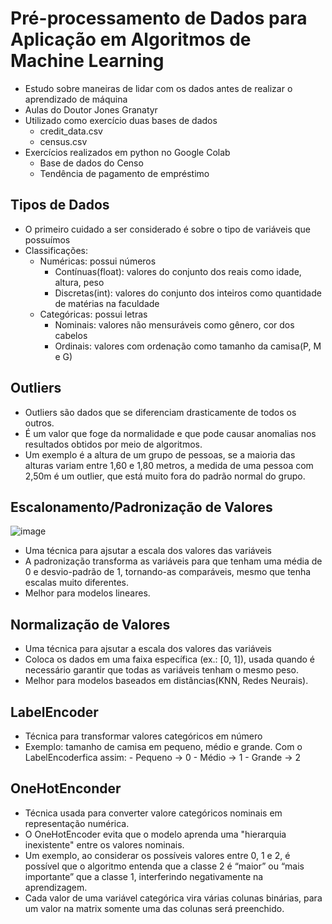 # Pré-processamento de Dados para Aplicação em Algoritmos de Machine Learning
- Estudo sobre maneiras de lidar com os dados antes de realizar o aprendizado de máquina<br>
- Aulas do Doutor Jones Granatyr<br>
- Utilizado como exercício duas bases de dados
    - credit_data.csv
    - census.csv
- Exercícios realizados em python no Google Colab
    - Base de dados do Censo
    - Tendência de pagamento de empréstimo

## Tipos de Dados
- O primeiro cuidado a ser considerado é sobre o tipo de variáveis que possuímos
- Classificações:
    - Numéricas: possui números
        - Contínuas(float): valores do conjunto dos reais como idade, altura, peso
        - Discretas(int): valores do conjunto dos inteiros como quantidade de matérias na faculdade
    - Categóricas: possui letras
        - Nominais: valores não mensuráveis como gênero, cor dos cabelos
        - Ordinais: valores com ordenação como tamanho da camisa(P, M e G)

## Outliers
- Outliers são dados que se diferenciam drasticamente de todos os outros.
- É um valor que foge da normalidade e que pode causar anomalias nos resultados obtidos por meio de algoritmos.
- Um exemplo é a altura de um grupo de pessoas, se a maioria das alturas variam entre 1,60 e 1,80 metros, a medida de uma pessoa com 2,50m é um outlier, que está muito fora do padrão normal do grupo.

## Escalonamento/Padronização de Valores
![image](https://github.com/user-attachments/assets/875a99a6-8142-4e34-850d-81c79bb49a50)

- Uma técnica para ajsutar a escala dos valores das variáveis
- A padronização transforma as variáveis para que tenham uma média de 0 e desvio-padrão de 1, tornando-as comparáveis, mesmo que tenha escalas muito diferentes.
- Melhor para modelos lineares.
## Normalização de Valores
- Uma técnica para ajsutar a escala dos valores das variáveis
- Coloca os dados em uma faixa específica (ex.: [0, 1]), usada quando é necessário garantir que todas as variáveis tenham o mesmo peso.
- Melhor para modelos baseados em distâncias(KNN, Redes Neurais).
## LabelEncoder
- Técnica para transformar valores categóricos em número
- Exemplo: tamanho de camisa em pequeno, médio e grande. Com o LabelEncoderfica assim:
        - Pequeno → 0
        - Médio → 1
        - Grande → 2
## OneHotEnconder
- Técnica usada para converter valore categóricos nominais em representação numérica.
- O OneHotEncoder evita que o modelo aprenda uma "hierarquia inexistente" entre os valores nominais.
- Um exemplo, ao considerar os possíveis valores entre 0, 1 e 2, é possível que o algoritmo entenda que a classe 2 é “maior” ou “mais importante” que a classe 1, interferindo negativamente na aprendizagem.
- Cada valor de uma variável categórica vira várias colunas binárias, para um valor na matrix somente uma das colunas será preenchido.
  
